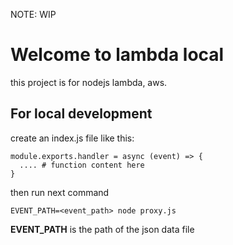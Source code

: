 NOTE: WIP
# Welcome to lambda local
this project is for nodejs lambda, aws.
## For local development
create an index.js file like this:
``` 
module.exports.handler = async (event) => {
  .... # function content here
}
``` 
then run next command
```
EVENT_PATH=<event_path> node proxy.js
```
**EVENT_PATH** is the path of the json data file